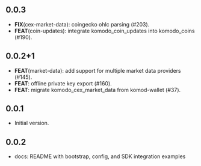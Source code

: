 ## 0.0.3

 - **FIX**(cex-market-data): coingecko ohlc parsing (#203).
 - **FEAT**(coin-updates): integrate komodo_coin_updates into komodo_coins (#190).

## 0.0.2+1

 - **FEAT**(market-data): add support for multiple market data providers (#145).
 - **FEAT**: offline private key export (#160).
 - **FEAT**: migrate komodo_cex_market_data from komod-wallet (#37).

## 0.0.1

- Initial version.

## 0.0.2

- docs: README with bootstrap, config, and SDK integration examples
